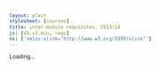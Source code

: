 ```yaml
---
layout: plain
stylesheet: [courses]
title: inter-module requisites, 2013/14
js: [d3.v3.min, reqs]
ns: ['xmlns:xlink="http://www.w3.org/1999/xlink"']
---
```


<style>

.node {
  font: 6px sans-serif;
}

.link {
  stroke: steelblue;
  stroke-opacity: .4;
  fill: none;
}

.background {
  fill: #eee;
}

line {
  stroke: #fff;
}

text.active {
  font-weight: bold;
}

text.inactive {
  fill: #BBB;
}

body {
  font-size: 10px;
}

</style>

<div id="reqs">
  <p>Loading...</p>
</div>

<script type="text/javascript">
  $(window).load(function () {
    window.reqs.matrix("#reqs");
  });
</script>
